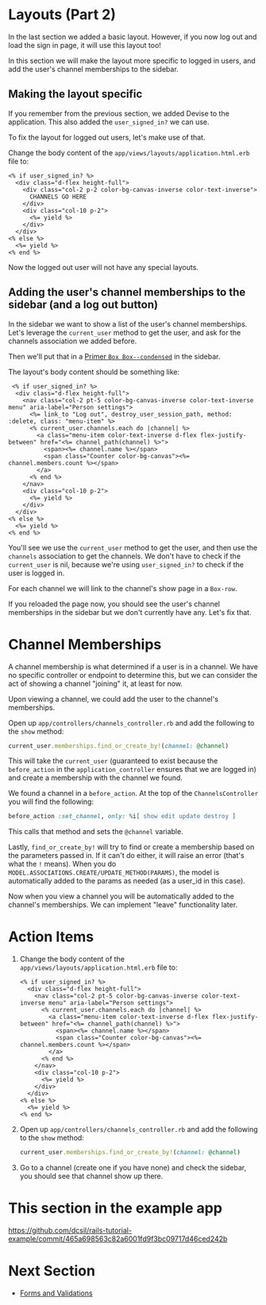 # Layouts (Part 2)

In the last section we added a basic layout. However, if you now log out and load the sign in page, it will use this layout too!

In this section we will make the layout more specific to logged in users, and add the user's channel memberships to the sidebar.

## Making the layout specific

If you remember from the previous section, we added Devise to the application. This also added the `user_signed_in?` we can use.

To fix the layout for logged out users, let's make use of that.

Change the body content of the `app/views/layouts/application.html.erb` file to:
```erb
<% if user_signed_in? %>
  <div class="d-flex height-full">
    <div class="col-2 p-2 color-bg-canvas-inverse color-text-inverse">
      CHANNELS GO HERE
    </div>
    <div class="col-10 p-2">
      <%= yield %>
    </div>
  </div>
<% else %>
  <%= yield %>
<% end %>
```

Now the logged out user will not have any special layouts.

## Adding the user's channel memberships to the sidebar (and a log out button)

In the sidebar we want to show a list of the user's channel memberships. Let's leverage the `current_user` method to get the user, and ask for the channels association we added before.

Then we'll put that in a [Primer `Box Box--condensed`](https://primer.style/css/components/box#box-padding-density) in the sidebar.

The layout's body content should be something like:
```erb
 <% if user_signed_in? %>
  <div class="d-flex height-full">
    <nav class="col-2 pt-5 color-bg-canvas-inverse color-text-inverse menu" aria-label="Person settings">
      <%= link_to "Log out", destroy_user_session_path, method: :delete, class: "menu-item" %>
      <% current_user.channels.each do |channel| %>
        <a class="menu-item color-text-inverse d-flex flex-justify-between" href="<%= channel_path(channel) %>">
          <span><%= channel.name %></span>
          <span class="Counter color-bg-canvas"><%= channel.members.count %></span>
        </a>
      <% end %>
    </nav>
    <div class="col-10 p-2">
      <%= yield %>
    </div>
  </div>
<% else %>
  <%= yield %>
<% end %>
```

You'll see we use the `current_user` method to get the user, and then use the `channels` association to get the channels. We don't have to check if the `current_user` is nil, because we're using `user_signed_in?` to check if the user is logged in.

For each channel we will link to the channel's show page in a `Box-row`.

If you reloaded the page now, you should see the user's channel memberships in the sidebar but we don't currently have any. Let's fix that.

# Channel Memberships

A channel membership is what determined if a user is in a channel. We have no specific controller or endpoint to determine this, but we can consider the act of showing a channel "joining" it, at least for now.

Upon viewing a channel, we could add the user to the channel's memberships.

Open up `app/controllers/channels_controller.rb` and add the following to the `show` method:

```ruby
current_user.memberships.find_or_create_by!(channel: @channel)
```

This will take the `current_user` (guaranteed to exist because the `before_action` in the `application_controller` ensures that we are logged in) and create a membership with the channel we found.

We found a channel in a `before_action`. At the top of the `ChannelsController` you will find the following:
```ruby
before_action :set_channel, only: %i[ show edit update destroy ]
```

This calls that method and sets the `@channel` variable.

Lastly, `find_or_create_by!` will try to find or create a membership based on the parameters passed in. If it can't do either, it will raise an error (that's what the `!` means). When you do `MODEL.ASSOCIATIONS.CREATE/UPDATE_METHOD(PARAMS)`, the model is automatically added to the params as needed (as a user_id in this case).

Now when you view a channel you will be automatically added to the channel's memberships. We can implement "leave" functionality later.

# Action Items

1. Change the body content of the `app/views/layouts/application.html.erb` file to:
    ```erb
    <% if user_signed_in? %>
      <div class="d-flex height-full">
        <nav class="col-2 pt-5 color-bg-canvas-inverse color-text-inverse menu" aria-label="Person settings">
          <% current_user.channels.each do |channel| %>
            <a class="menu-item color-text-inverse d-flex flex-justify-between" href="<%= channel_path(channel) %>">
              <span><%= channel.name %></span>
              <span class="Counter color-bg-canvas"><%= channel.members.count %></span>
            </a>
          <% end %>
        </nav>
        <div class="col-10 p-2">
          <%= yield %>
        </div>
      </div>
    <% else %>
      <%= yield %>
    <% end %>
    ```
2. Open up `app/controllers/channels_controller.rb` and add the following to the `show` method:

    ```ruby
    current_user.memberships.find_or_create_by!(channel: @channel)
    ```
3. Go to a channel (create one if you have none) and check the sidebar, you should see that channel show up there.

# This section in the example app

https://github.com/dcsil/rails-tutorial-example/commit/465a698563c82a6001fd9f3bc09717d46ced242b

# Next Section
- [Forms and Validations](10_forms_and_validations.md)